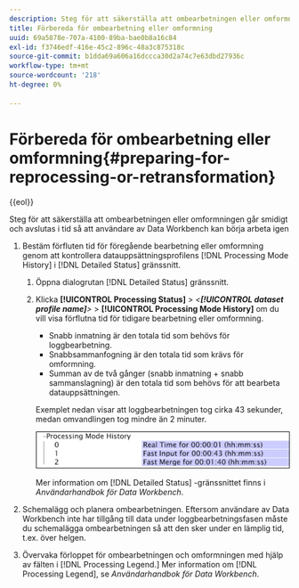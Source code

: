 ```yaml
---
description: Steg för att säkerställa att ombearbetningen eller omformningen går smidigt och avslutas i tid så att användare av Data Workbench kan börja arbeta igen
title: Förbereda för ombearbetning eller omformning
uuid: 69a5878e-707a-4100-89ba-bae0b8a16c84
exl-id: f3746edf-416e-45c2-896c-48a3c875318c
source-git-commit: b1dda69a606a16dccca30d2a74c7e63dbd27936c
workflow-type: tm+mt
source-wordcount: '218'
ht-degree: 0%

---
```


# Förbereda för ombearbetning eller omformning{#preparing-for-reprocessing-or-retransformation}

{{eol}}

Steg för att säkerställa att ombearbetningen eller omformningen går smidigt och avslutas i tid så att användare av Data Workbench kan börja arbeta igen

1. Bestäm förfluten tid för föregående bearbetning eller omformning genom att kontrollera datauppsättningsprofilens [!DNL Processing Mode History] i [!DNL Detailed Status] gränssnitt.

   1. Öppna dialogrutan [!DNL Detailed Status] gränssnitt.
   1. Klicka **[!UICONTROL Processing Status]** > *&lt;**[!UICONTROL dataset profile name]**>* > **[!UICONTROL Processing Mode History]** om du vill visa förflutna tid för tidigare bearbetning eller omformning.

      * Snabb inmatning är den totala tid som behövs för loggbearbetning.
      * Snabbsammanfogning är den totala tid som krävs för omformning.
      * Summan av de två gånger (snabb inmatning + snabb sammanslagning) är den totala tid som behövs för att bearbeta datauppsättningen.

      Exemplet nedan visar att loggbearbetningen tog cirka 43 sekunder, medan omvandlingen tog mindre än 2 minuter.

      ![](assets/vis_DetailedStatus_ProcessingModeHistory.png)

      Mer information om [!DNL Detailed Status] -gränssnittet finns i *Användarhandbok för Data Workbench*.


1. Schemalägg och planera ombearbetningen. Eftersom användare av Data Workbench inte har tillgång till data under loggbearbetningsfasen måste du schemalägga ombearbetningen så att den sker under en lämplig tid, t.ex. över helgen.
1. Övervaka förloppet för ombearbetningen och omformningen med hjälp av fälten i [!DNL Processing Legend.] Mer information om [!DNL Processing Legend], se *Användarhandbok för Data Workbench*.
